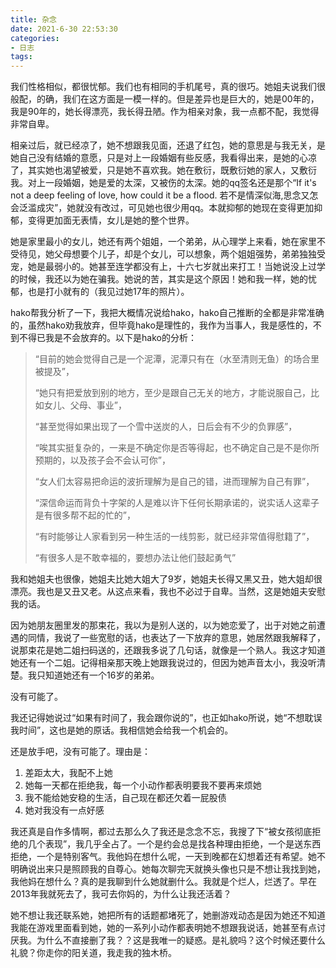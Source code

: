 ```yaml
---
title: 杂念
date: 2021-6-30 22:53:30
categories:
- 日志
tags:
---
```


我们性格相似，都很忧郁。我们也有相同的手机尾号，真的很巧。她姐夫说我们很般配，的确，我们在这方面是一模一样的。但是差异也是巨大的，她是00年的，我是90年的，她长得漂亮，我长得丑陋。作为相亲对象，我一点都不配，我觉得非常自卑。

相亲过后，就已经凉了，她不想跟我见面，还退了红包，她的意思是与我无关，是她自己没有结婚的意愿，只是对上一段婚姻有些反感，我看得出来，是她的心凉了，其实她也渴望被爱，只是她不喜欢我。她在敷衍，既敷衍她的家人，又敷衍我。对上一段婚姻，她是爱的太深，又被伤的太深。她的qq签名还是那个“If it's not a deep feeling of love, how could it be a flood. 若不是情深似海,思念又怎会泛滥成灾”，她就没有改过，可见她也很少用qq。本就抑郁的她现在变得更加抑郁，变得更加面无表情，女儿是她的整个世界。

她是家里最小的女儿，她还有两个姐姐，一个弟弟，从心理学上来看，她在家里不受待见，她父母想要个儿子，却是个女儿，可以想象，两个姐姐强势，弟弟独独受宠，她是最弱小的。她甚至连学都没有上，十六七岁就出来打工！当她说没上过学的时候，我还以为她在骗我。她说的苦，其实是这个原因！她和我一样，她的忧郁，也是打小就有的（我见过她17年的照片）。

hako帮我分析了一下，我把大概情况说给hako，hako自己推断的全都是非常准确的，虽然hako劝我放弃，但毕竟hako是理性的，我作为当事人，我是感性的，不到不得已我是不会放弃的。以下是hako的分析：
> “目前的她会觉得自己是一个泥潭，泥潭只有在（水至清则无鱼）的场合里被提及”，
>
>
> “她只有把爱放到别的地方，至少是跟自己无关的地方，才能说服自己，比如女儿、父母、事业”，  
>
> “甚至觉得如果出现了一个雪中送炭的人，日后会有不少的负罪感”，  
>
> “唉其实挺复杂的，一来是不确定你是否等得起，也不确定自己是不是你所预期的，以及孩子会不会认可你”，  
>
> “女人们太容易把命运的波折理解为是自己的错，进而理解为自己有罪”，  
>
> “深信命运而背负十字架的人是难以许下任何长期承诺的，说实话人这辈子是有很多帮不起的忙的”， 
>
>
> “有时能够让人家看到另一种生活的一线剪影，就已经非常值得慰籍了”，  
>
> “有很多人是不敢幸福的，要想办法让他们鼓起勇气”  

我和她姐夫也很像，她姐夫比她大姐大了9岁，她姐夫长得又黑又丑，她大姐却很漂亮。我也是又丑又老。从这点来看，我也不必过于自卑。当然，这是她姐夫安慰我的话。

因为她朋友圈里发的那束花，我以为是别人送的，以为她恋爱了，出于对她之前遭遇的同情，我说了一些宽慰的话，也表达了一下放弃的意思，她居然跟我解释了，说那束花是她二姐扫码送的，还跟我多说了几句话，就像是一个熟人。我这才知道她还有一个二姐。记得相亲那天晚上她跟我说过的，但因为她声音太小，我没听清楚。我只知道她还有一个16岁的弟弟。

没有可能了。

我还记得她说过“如果有时间了，我会跟你说的”，也正如hako所说，她“不想耽误我时间”，这也是她的原话。我相信她会给我一个机会的。

还是放手吧，没有可能了。理由是：

1. 差距太大，我配不上她
2. 她每一天都在拒绝我，每一个小动作都表明要我不要再来烦她
3. 我不能给她安稳的生活，自己现在都还欠着一屁股债
4. 她对我没有一点好感

我还真是自作多情啊，都过去那么久了我还是念念不忘，我搜了下“被女孩彻底拒绝的几个表现”，我几乎全占了。一个是约会总是找各种理由拒绝，一个是送东西拒绝，一个是特别客气。我他妈在想什么呢，一天到晚都在幻想着还有希望。她不明确说出来只是照顾我的自尊心。她每次聊完天就换头像也只是不想让我找到她，我他妈在想什么？真的是我聊到什么她就删什么。我就是个烂人，烂透了。早在2013年我就死去了，我可去你妈的，为什么让我还活着？

她不想让我还联系她，她把所有的话题都堵死了，她删游戏动态是因为她还不知道我能在游戏里面看到她，她的一系列小动作都表明她不想跟我说话，她甚至有点讨厌我。为什么不直接删了我？？这是我唯一的疑惑。是礼貌吗？这个时候还要什么礼貌？你走你的阳关道，我走我的独木桥。

